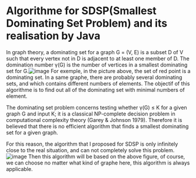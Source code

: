 # Algorithme for SDSP(Smallest Dominating Set Problem) and its realisation by Java
In graph theory, a dominating set for a graph G = (V, E) is a subset D of V such that every vertex not in D is adjacent to at least one member of D. The domination number γ(G) is the number of vertices in a smallest dominating set for G.![image](images/example1)
For exemple, in the picture above, the set of red point is a dominating set. In a same graphe, there are probably several dominating sets, and which contains different numbers of elements. The objectif of this algorithme is to find out all of the dominating set with minimal numbers of element.

The dominating set problem concerns testing whether γ(G) ≤ K for a given graph G and input K; it is a classical NP-complete decision problem in computational complexity theory (Garey & Johnson 1979). Therefore it is believed that there is no efficient algorithm that finds a smallest dominating set for a given graph.

For this reason, the algorithm that I proposed for SDSP is only infinitely close to the real situation, and can not completely solve this problem.
![image](images/example2)
Then this algorithm will be based on the above figure, of course, we can choose no matter what kind of graphe here, this algorithm is always applicable.
